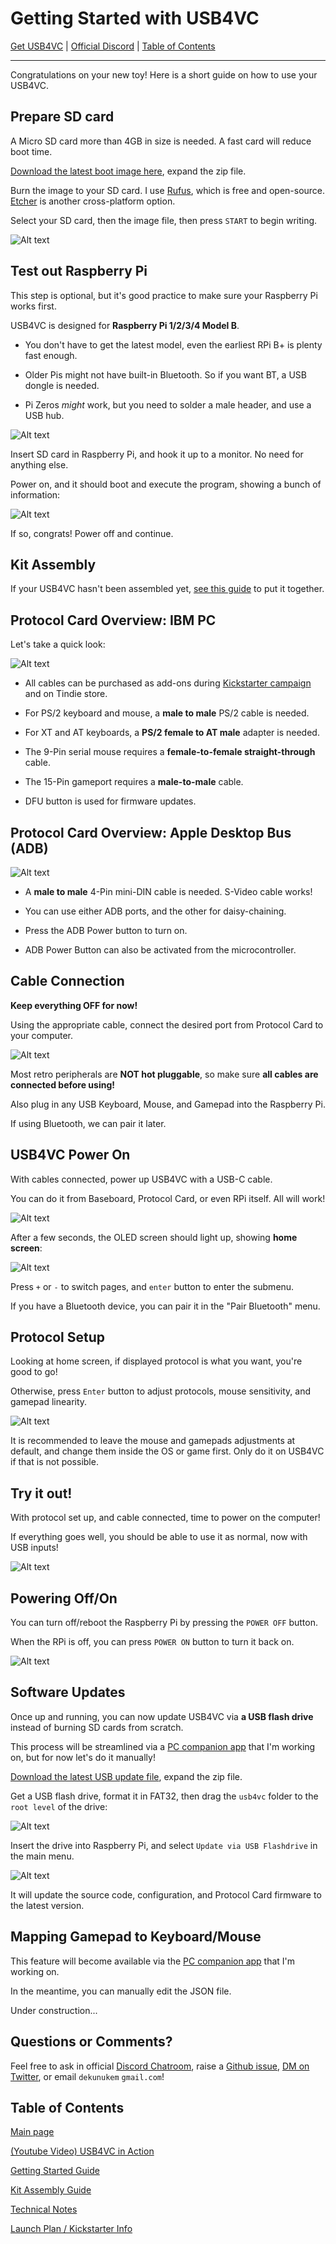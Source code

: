 # Getting Started with USB4VC

[Get USB4VC](https://www.kickstarter.com/projects/dekunukem/usb4vc-usb-inputs-on-retro-computers) | [Official Discord](https://discord.gg/HAuuh3pAmB) | [Table of Contents](#table-of-contents)

------

Congratulations on your new toy! Here is a short guide on how to use your USB4VC.

## Prepare SD card

A Micro SD card more than 4GB in size is needed. A fast card will reduce boot time.

[Download the latest boot image here](https://github.com/dekuNukem/USB4VC/releases/latest), expand the zip file.

Burn the image to your SD card. I use [Rufus](https://rufus.ie/en/), which is free and open-source. [Etcher](https://www.balena.io/etcher/) is another cross-platform option.

Select your SD card, then the image file, then press `START` to begin writing.

![Alt text](photos/rufus.png)


## Test out Raspberry Pi

This step is optional, but it's good practice to make sure your Raspberry Pi works first. 

USB4VC is designed for **Raspberry Pi 1/2/3/4 Model B**.

* You don't have to get the latest model, even the earliest RPi B+ is plenty fast enough.

* Older Pis might not have built-in Bluetooth. So if you want BT, a USB dongle is needed.

* Pi Zeros *might* work, but you need to solder a male header, and use a USB hub.

![Alt text](photos/rpis.jpeg)

Insert SD card in Raspberry Pi, and hook it up to a monitor. No need for anything else.

Power on, and it should boot and execute the program, showing a bunch of information:

![Alt text](photos/rpitest.jpeg)

If so, congrats! Power off and continue.

## Kit Assembly

If your USB4VC hasn't been assembled yet, [see this guide](/kit_assembly.md) to put it together.

## Protocol Card Overview: IBM PC

Let's take a quick look:

![Alt text](photos/ibmpcpc.jpeg)

* All cables can be purchased as add-ons during [Kickstarter campaign](kickstarter_info.md) and on Tindie store.

* For PS/2 keyboard and mouse, a **male to male** PS/2 cable is needed.

* For XT and AT keyboards, a **PS/2 female to AT male** adapter is needed.

* The 9-Pin serial mouse requires a **female-to-female straight-through** cable.

* The 15-Pin gameport requires a **male-to-male** cable.

* DFU button is used for firmware updates.

## Protocol Card Overview: Apple Desktop Bus (ADB)

![Alt text](photos/adbpc.jpeg)

* A **male to male** 4-Pin mini-DIN cable is needed. S-Video cable works!

* You can use either ADB ports, and the other for daisy-chaining.

* Press the ADB Power button to turn on.

* ADB Power Button can also be activated from the microcontroller.

## Cable Connection

**Keep everything OFF for now!**

Using the appropriate cable, connect the desired port from Protocol Card to your computer.

![Alt text](photos/connection.jpeg)

Most retro peripherals are **NOT hot pluggable**, so make sure **all cables are connected before using!**

Also plug in any USB Keyboard, Mouse, and Gamepad into the Raspberry Pi.

If using Bluetooth, we can pair it later.

## USB4VC Power On

With cables connected, power up USB4VC with a USB-C cable.

You can do it from Baseboard, Protocol Card, or even RPi itself. All will work!

![Alt text](photos/powerports.jpeg)

After a few seconds, the OLED screen should light up, showing **home screen**:

![Alt text](photos/oledhome.jpeg)

Press `+` or `-` to switch pages, and `enter` button to enter the submenu.

If you have a Bluetooth device, you can pair it in the "Pair Bluetooth" menu.

## Protocol Setup

Looking at home screen, if displayed protocol is what you want, you're good to go!

Otherwise, press `Enter` button to adjust protocols, mouse sensitivity, and gamepad linearity.

![Alt text](photos/msserial.jpeg)

It is recommended to leave the mouse and gamepads adjustments at default, and change them inside the OS or game first. Only do it on USB4VC if that is not possible.

## Try it out!

With protocol set up, and cable connected, time to power on the computer!

If everything goes well, you should be able to use it as normal, now with USB inputs!

![Alt text](photos/guide.gif)

## Powering Off/On

You can turn off/reboot the Raspberry Pi by pressing the `POWER OFF` button.

When the RPi is off, you can press `POWER ON` button to turn it back on.

![Alt text](photos/power_buttons.jpeg)

## Software Updates

Once up and running, you can now update USB4VC via **a USB flash drive** instead of burning SD cards from scratch.

This process will be streamlined via a [PC companion app](pc_configurator) that I'm working on, but for now let's do it manually!

[Download the latest USB update file](https://github.com/dekuNukem/USB4VC/releases/latest), expand the zip file.

Get a USB flash drive, format it in FAT32, then drag the `usb4vc` folder to the `root level` of the drive:

![Alt text](photos/usbdisk.png)

Insert the drive into Raspberry Pi, and select `Update via USB Flashdrive` in the main menu.

![Alt text](photos/usboled.jpeg)

It will update the source code, configuration, and Protocol Card firmware to the latest version.

## Mapping Gamepad to Keyboard/Mouse

This feature will become available via the [PC companion app](pc_configurator) that I'm working on.

In the meantime, you can manually edit the JSON file.

Under construction...

## Questions or Comments?

Feel free to ask in official [Discord Chatroom](https://discord.gg/HAuuh3pAmB), raise a [Github issue](https://github.com/dekuNukem/USB4VC/issues), [DM on Twitter](https://twitter.com/dekuNukem_), or email `dekunukem` `gmail.com`!

## Table of Contents

[Main page](README.md)

[(Youtube Video) USB4VC in Action](https://www.youtube.com/watch?v=H8XEUh1vhFY)

[Getting Started Guide](getting_started.md)

[Kit Assembly Guide](kit_assembly.md)

[Technical Notes](technical_notes.md)

[Launch Plan / Kickstarter Info](kickstarter_info.md)


